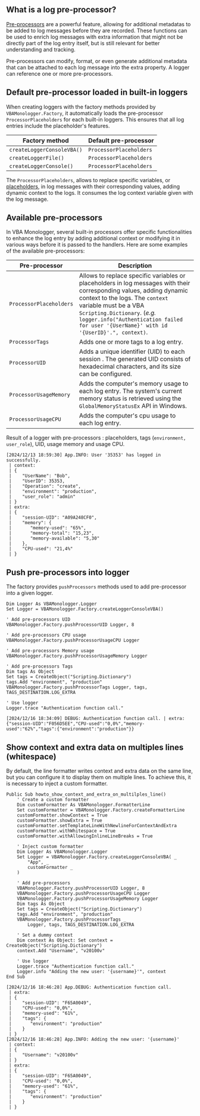 ## What is a log pre-processor?

[Pre-processors](../introduction.html#pre-processor-of-log-records) are a powerful feature, allowing for additional metadatas to be added to log messages before they are recorded. These functions can be used to enrich log messages with extra information that might not be directly part of the log entry itself, but is still relevant for better understanding and tracking. 

Pre-processors can modify, format, or even generate additional metadata that can be attached to each log message into the extra property. A logger can reference one or more pre-processors.


## Default pre-processor loaded in built-in loggers

When creating loggers with the factory methods provided by `VBAMonologger.Factory`, it automatically loads the pre-processor `ProcessorPlaceholders` for each built-in loggers. This ensures that all log entries include the placeholder's features.

| **Factory method**         | **Default pre-processor** |  
|----------------------------|---------------------------|  
| `createLoggerConsoleVBA()` | `ProcessorPlaceholders`   |  
| `createLoggerFile()`       | `ProcessorPlaceholders`   |  
| `createLoggerConsole()`    | `ProcessorPlaceholders`   |  

The `ProcessorPlaceholders`, allows to replace specific variables, or [placeholders](../introduction.html#adding-metadatas-in-log-records), in log messages with their corresponding values, adding dynamic context to the logs. It consumes the log context variable given with the log message.


## Available pre-processors

In VBA Monologger, several built-in processors offer specific functionalities to enhance the log entry by adding additional context or modifying it in various ways before it is passed to the handlers. Here are some examples of the available pre-processors:

| Pre-processor          | Description                                                                                                                                                                                                                                                                                               |
|-------------------------|-----------------------------------------------------------------------------------------------------------------------------------------------------------------------------------------------------------------------------------------------------------------------------------------------------------|
| `ProcessorPlaceholders` | Allows to replace specific variables or placeholders in log messages with their corresponding values, adding dynamic context to the logs. The `context` variable must be a VBA `Scripting.Dictionary`. (*e.g.* `logger.info("Authentication failed for user '{UserName}' with id '{UserID}'.", context)`. |
| `ProcessorTags`         | Adds one or more tags to a log entry.                                                                                                                                                                                                                                                                     |
| `ProcessorUID`          | Adds a unique identifier (UID) to each session . The generated UID consists of hexadecimal characters, and its size can be configured.                                                                                                                                                                    |
| `ProcessorUsageMemory`  | Adds the computer's memory usage to each log entry. The system's current memory status is retrieved using the `GlobalMemoryStatusEx` API in Windows.                                                                                                                                                      |
| `ProcessorUsageCPU`     | Adds the computer's cpu usage to each log entry.                                                                                                                                                                                                                                                          |

Result of a logger with pre-processors : placeholders, tags (`environment, user_role`), UID, usage memory and usage CPU.

```
[2024/12/13 18:59:30] App.INFO: User '35353' has logged in successfully.
 | context: 
 | {
 |    "UserName": "Bob",
 |    "UserID": 35353,
 |    "Operation": "create",
 |    "environment": "production",
 |    "user_role": "admin"
 | }
 | extra: 
 | {
 |    "session-UID": "A09A248CF0",
 |    "memory": {
 |       "memory-used": "65%",
 |       "memory-total": "15,23",
 |       "memory-available": "5,30"
 |    },
 |    "CPU-used": "21,4%"
 | }
```

## Push pre-processors into logger

The factory provides `pushProcessors` methods used to add pre-processor into a given logger. 

```vbscript
Dim Logger As VBAMonologger.Logger
Set Logger = VBAMonologger.Factory.createLoggerConsoleVBA()

' Add pre-processors UID
VBAMonologger.Factory.pushProcessorUID Logger, 8

' Add pre-processors CPU usage
VBAMonologger.Factory.pushProcessorUsageCPU Logger

' Add pre-processors Memory usage
VBAMonologger.Factory.pushProcessorUsageMemory Logger

' Add pre-processors Tags
Dim tags As Object
Set tags = CreateObject("Scripting.Dictionary")
tags.Add "environment", "production"
VBAMonologger.Factory.pushProcessorTags Logger, tags, TAGS_DESTINATION.LOG_EXTRA

' Use logger
Logger.trace "Authentication function call."
```

``` title='Result'
[2024/12/16 18:34:09] DEBUG: Authentication function call. | extra: {"session-UID":"F056D5EE","CPU-used":"0,0%","memory-used":"62%","tags":{"environment":"production"}}
```


## Show context and extra data on multiples lines (whitespace)

By default, the line formatter writes context and extra data on the same line, but you can configure it to display them on multiple lines. To achieve this, it is necessary to inject a custom formatter.

```vbscript
Public Sub howto_show_context_and_extra_on_multilples_line()
    ' Create a custom formatter
    Dim customFormatter As VBAMonologger.FormatterLine
    Set customFormatter = VBAMonologger.Factory.createFormatterLine
    customFormatter.showContext = True
    customFormatter.showExtra = True
    customFormatter.setTemplateLineWithNewlineForContextAndExtra
    customFormatter.withWhitespace = True
    customFormatter.withAllowingInlineLineBreaks = True
    
    ' Inject custom formatter
    Dim Logger As VBAMonologger.Logger
    Set Logger = VBAMonologger.Factory.createLoggerConsoleVBA( _
        "App", _
        customFormatter _
    )

    ' Add pre-processors 
    VBAMonologger.Factory.pushProcessorUID Logger, 8
    VBAMonologger.Factory.pushProcessorUsageCPU Logger
    VBAMonologger.Factory.pushProcessorUsageMemory Logger
    Dim tags As Object
    Set tags = CreateObject("Scripting.Dictionary")
    tags.Add "environment", "production"
    VBAMonologger.Factory.pushProcessorTags _ 
        Logger, tags, TAGS_DESTINATION.LOG_EXTRA
    
    ' Set a dummy context
    Dim context As Object: Set context = CreateObject("Scripting.Dictionary")
    context.Add "Username", "v20100v"
    
    ' Use logger
    Logger.trace "Authentication function call."
    Logger.info "Adding the new user: '{username}'", context
End Sub
```

``` title='Result'
[2024/12/16 18:46:28] App.DEBUG: Authentication function call.
 | extra: 
 | {
 |    "session-UID": "F65A0049",
 |    "CPU-used": "0,0%",
 |    "memory-used": "61%",
 |    "tags": {
 |       "environment": "production"
 |    }
 | }
[2024/12/16 18:46:28] App.INFO: Adding the new user: '{username}'
 | context: 
 | {
 |    "Username": "v20100v"
 | }
 | extra: 
 | {
 |    "session-UID": "F65A0049",
 |    "CPU-used": "0,0%",
 |    "memory-used": "61%",
 |    "tags": {
 |       "environment": "production"
 |    }
 | }
```